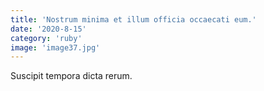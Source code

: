 ```yaml
---
title: 'Nostrum minima et illum officia occaecati eum.'
date: '2020-8-15'
category: 'ruby'
image: 'image37.jpg'
---
```


Suscipit tempora dicta rerum.
